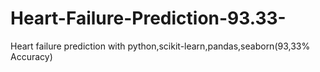 # Heart-Failure-Prediction-93.33-
Heart failure prediction with python,scikit-learn,pandas,seaborn(93,33% Accuracy)
